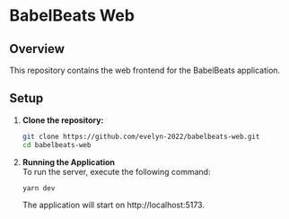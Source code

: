 # BabelBeats Web

## Overview

This repository contains the web frontend for the BabelBeats application.

## Setup

1. **Clone the repository:**

   ```bash
   git clone https://github.com/evelyn-2022/babelbeats-web.git
   cd babelbeats-web
   ```

2. **Running the Application**  
    To run the server, execute the following command:
   ```bash
   yarn dev
   ```
   The application will start on http://localhost:5173.

